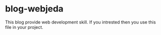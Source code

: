 # blog-webjeda
This blog provide web development skill. If you intrested then you use this file in your project.
